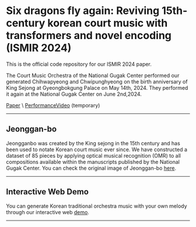 # Six dragons fly again: Reviving 15th-century korean court music with transformers and novel encoding (ISMIR 2024)

This is the official code repository for our ISMIR 2024 paper.

The Court Music Orchestra of the National Gugak Center performed our generated Chihwapyeong and Chwipunghyeong on the birth anniversary of King Sejong at Gyeongbokgung Palace on May 14th, 2024. They performed it again at the National Gugak Center on June 2nd,2024. 

[Paper](https://arxiv.org/abs/2408.01096) \ 
[PerformanceVideo](https://www.youtube.com/watch?v=7zS1FSG7dcg) (temporary)

----

## Jeonggan-bo
Jeongganbo was created by the King sejong in the 15th century and has been used to notate Korean court music ever since. We have constructed a dataset of 85 pieces by applying optical musical recognition (OMR) to all compositions available within the manuscripts published by the National Gugak Center. You can check the original image of Jeonggan-bo [here](https://www.gugak.go.kr/site/program/board/basicboard/list?boardtypeid=12&menuid=001003002002).

----

## Interactive Web Demo
You can generate Korean traditional orchestra music with your own melody through our interactive web [demo](https://www.six-dragons-fly-again.site/).

----
